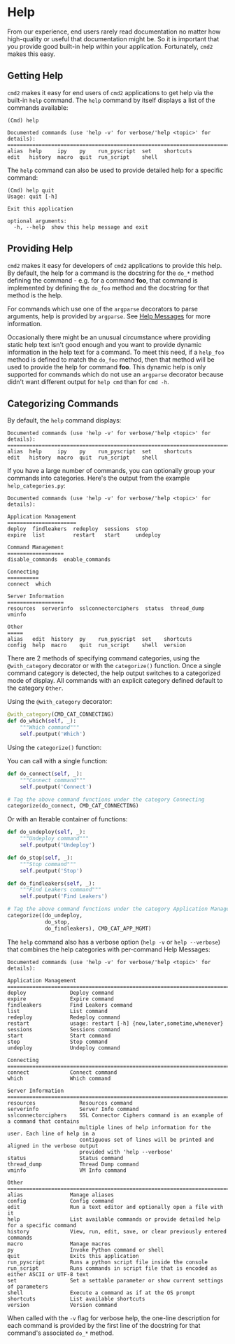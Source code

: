 # Help

From our experience, end users rarely read documentation no matter how high-quality or useful that documentation might be. So it is important that you provide good built-in help within your application. Fortunately, `cmd2` makes this easy.

## Getting Help

`cmd2` makes it easy for end users of `cmd2` applications to get help via the built-in `help` command. The `help` command by itself displays a list of the commands available:

```text
(Cmd) help

Documented commands (use 'help -v' for verbose/'help <topic>' for details):
===========================================================================
alias  help     ipy    py    run_pyscript  set    shortcuts
edit   history  macro  quit  run_script    shell
```

The `help` command can also be used to provide detailed help for a specific command:

```text
(Cmd) help quit
Usage: quit [-h]

Exit this application

optional arguments:
  -h, --help  show this help message and exit
```

## Providing Help

`cmd2` makes it easy for developers of `cmd2` applications to provide this help. By default, the help for a command is the docstring for the `do_*` method defining the command - e.g. for a command **foo**, that command is implemented by defining the `do_foo` method and the docstring for that method is the help.

For commands which use one of the `argparse` decorators to parse arguments, help is provided by `argparse`. See [Help Messages](./argument_processing.md#help-messages) for more information.

Occasionally there might be an unusual circumstance where providing static help text isn't good enough and you want to provide dynamic information in the help text for a command. To meet this need, if a `help_foo` method is defined to match the `do_foo` method, then that method will be used to provide the help for command **foo**. This dynamic help is only supported for commands which do not use an `argparse` decorator because didn't want different output for `help cmd` than for `cmd -h`.

## Categorizing Commands

By default, the `help` command displays:

    Documented commands (use 'help -v' for verbose/'help <topic>' for details):
    ===========================================================================
    alias  help     ipy    py    run_pyscript  set    shortcuts
    edit   history  macro  quit  run_script    shell

If you have a large number of commands, you can optionally group your commands into categories. Here's the output from the example `help_categories.py`:

    Documented commands (use 'help -v' for verbose/'help <topic>' for details):

    Application Management
    ======================
    deploy  findleakers  redeploy  sessions  stop
    expire  list         restart   start     undeploy

    Command Management
    ==================
    disable_commands  enable_commands

    Connecting
    ==========
    connect  which

    Server Information
    ==================
    resources  serverinfo  sslconnectorciphers  status  thread_dump  vminfo

    Other
    =====
    alias   edit  history  py    run_pyscript  set    shortcuts
    config  help  macro    quit  run_script    shell  version

There are 2 methods of specifying command categories, using the `@with_category` decorator or with the `categorize()` function. Once a single command category is detected, the help output switches to a categorized mode of display. All commands with an explicit category defined default to the category `Other`.

Using the `@with_category` decorator:

```py
@with_category(CMD_CAT_CONNECTING)
def do_which(self, _):
    """Which command"""
    self.poutput('Which')
```

Using the `categorize()` function:

You can call with a single function:

```py
def do_connect(self, _):
    """Connect command"""
    self.poutput('Connect')

# Tag the above command functions under the category Connecting
categorize(do_connect, CMD_CAT_CONNECTING)
```

Or with an Iterable container of functions:

```py
def do_undeploy(self, _):
    """Undeploy command"""
    self.poutput('Undeploy')

def do_stop(self, _):
    """Stop command"""
    self.poutput('Stop')

def do_findleakers(self, _):
    """Find Leakers command"""
    self.poutput('Find Leakers')

# Tag the above command functions under the category Application Management
categorize((do_undeploy,
            do_stop,
            do_findleakers), CMD_CAT_APP_MGMT)
```

The `help` command also has a verbose option (`help -v` or `help --verbose`) that combines the help categories with per-command Help Messages:

    Documented commands (use 'help -v' for verbose/'help <topic>' for details):

    Application Management
    ================================================================================
    deploy              Deploy command
    expire              Expire command
    findleakers         Find Leakers command
    list                List command
    redeploy            Redeploy command
    restart             usage: restart [-h] {now,later,sometime,whenever}
    sessions            Sessions command
    start               Start command
    stop                Stop command
    undeploy            Undeploy command

    Connecting
    ================================================================================
    connect             Connect command
    which               Which command

    Server Information
    ================================================================================
    resources              Resources command
    serverinfo             Server Info command
    sslconnectorciphers    SSL Connector Ciphers command is an example of a command that contains
                           multiple lines of help information for the user. Each line of help in a
                           contiguous set of lines will be printed and aligned in the verbose output
                           provided with 'help --verbose'
    status                 Status command
    thread_dump            Thread Dump command
    vminfo                 VM Info command

    Other
    ================================================================================
    alias               Manage aliases
    config              Config command
    edit                Run a text editor and optionally open a file with it
    help                List available commands or provide detailed help for a specific command
    history             View, run, edit, save, or clear previously entered commands
    macro               Manage macros
    py                  Invoke Python command or shell
    quit                Exits this application
    run_pyscript        Runs a python script file inside the console
    run_script          Runs commands in script file that is encoded as either ASCII or UTF-8 text
    set                 Set a settable parameter or show current settings of parameters
    shell               Execute a command as if at the OS prompt
    shortcuts           List available shortcuts
    version             Version command

When called with the `-v` flag for verbose help, the one-line description for each command is provided by the first line of the docstring for that command's associated `do_*` method.

